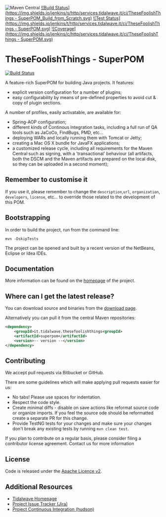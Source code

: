![Maven Central](https://img.shields.io/maven-central/v/it.tidalwave.thesefoolishthings/superpom.svg)
[![Build Status](https://img.shields.io/jenkins/s/http/services.tidalwave.it/ci/TheseFoolishThings - SuperPOM_Build_from_Scratch.svg)](http://services.tidalwave.it/ci/view/TheseFoolishThings_SuperPOM)
[![Test Status](https://img.shields.io/jenkins/t/http/services.tidalwave.it/ci/TheseFoolishThings - SuperPOM.svg)](http://services.tidalwave.it/ci/view/TheseFoolishThings_SuperPOM)
[![Coverage](https://img.shields.io/jenkins/c/http/services.tidalwave.it/ci/TheseFoolishThings - SuperPOM.svg)](http://services.tidalwave.it/ci/view/TheseFoolishThings_SuperPOM)

TheseFoolishThings - SuperPOM
================================

[![Build Status](https://drone.io/bitbucket.org/tidalwave/thesefoolishthings-superpom-src/status.png)](https://drone.io/bitbucket.org/tidalwave/thesefoolishthings-superpom-src/latest)

A feature-rich SuperPOM for building Java projects. It features:

* explicit version configuration for a number of plugins;
* easy configurability by means of pre-defined properties to avoid cut & copy of plugin sections.

A number of profiles, easily activatable, are available for:

* Spring-AOP configuration;
* different kinds of Continous Integration tasks, including a full run of QA tools such as JaCoCo, FindBugs, PMD, etc...
* deploying WARs and locally running them with Tomcat or Jetty;
* creating a Mac OS X bundle for JavaFX applications;
* a customized release cycle, including all requirements for the Maven Central such as signing, with a 'transactional' behaviour
  (all artifacts, both the DSCM and the Maven artifacts are prepared on the local disk, so they can be uploaded in a second moment);


Remember to customise it
------------------------

If you use it, please remember to change the ```description```,```url```, ```organization```, ```developers```, ```license```, etc...
to override those related to the development of this POM.


Bootstrapping
-------------

In order to build the project, run from the command line:

```mvn -DskipTests```

The project can be opened and built by a recent version of the NetBeans, Eclipse or Idea IDEs.


Documentation
-------------

More information can be found on the [homepage](http://tidalwave.it) of the project.


Where can I get the latest release?
-----------------------------------
You can download source and binaries from the [download page](${scm.repo.browse.url}).

Alternatively you can pull it from the central Maven repositories:

```xml
<dependency>
    <groupId>it.tidalwave.thesefoolishthings<groupId>
    <artifactId>superpom</artifactId>
    <version>-- version --</version>
</dependency>
```


Contributing
------------

We accept pull requests via Bitbucket or GitHub.

There are some guidelines which will make applying pull requests easier for us:

* No tabs! Please use spaces for indentation.
* Respect the code style.
* Create minimal diffs - disable on save actions like reformat source code or organize imports. If you feel the source
  ode should be reformatted create a separate PR for this change.
* Provide TestNG tests for your changes and make sure your changes don't break any existing tests by running
```mvn clean test```.

If you plan to contribute on a regular basis, please consider filing a contributor license agreement. Contact us for
 more information


License
-------
Code is released under the [Apache Licence v2](https://www.apache.org/licenses/LICENSE-2.0.txt).


Additional Resources
--------------------

* [Tidalwave Homepage](http://tidalwave.it)
* [Project Issue Tracker (Jira)](http://services.tidalwave.it/jira/browse/SUP)
* [Project Continuous Integration (hudson)](http://services.tidalwave.it/ci/view/TheseFoolishThings_SuperPOM)
